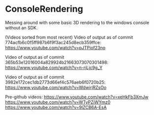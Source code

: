ConsoleRendering
================

Messing around with some basic 3D rendering to the windows console without an SDK.


(Videos sorted from most recent)
Video of output as of commit 774acfb6c0f5ff987b6f9f3ac245d8ecb359ffce:
https://www.youtube.com/watch?v=pJTPiof23no

Video of output as of commit 365b53e12016004a829924b21663073070301498:
https://www.youtube.com/watch?v=n-rjLjc9g_Y

Video of output as of commit 3982e172cec1db2773d66ef4c576aeb6f0720b25:
https://www.youtube.com/watch?v=WdwirjRZsOo

Pre-github videos:
https://www.youtube.com/watch?v=xeHkFb3XmJw
https://www.youtube.com/watch?v=WTyPZiWYmz0
https://www.youtube.com/watch?v=9lZCB6A-EsA
